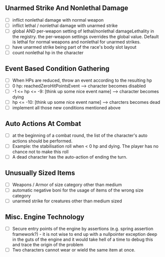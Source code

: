 ## Unarmed Strike And Nonlethal Damage
 - [ ] inflict nonlethal damage with normal weapon
 - [ ] inflict lethal / nonlethal damage with unarmed strike
 - [ ] global AND per-weapon setting of lethal/nonlethal damageLethality in the registry. the per-weapon settings overrides the global value. Default is lethal for normal weapons and nonlethal for unarmed strikes.
 - [ ] have unarmed strike being part of the race's body slot layout
 - [ ] count nonlethal hp in the character

## Event Based Condition Gathering
 - [ ] When HPs are reduced, throw an event according to the resulting hp
 - [ ] 0 hp: reachedZeroHitPointsEvent --> character becomes disabled
 - [ ] -1 <= hp <= -9: [think up some nice event name] --> character becomes dying
 - [ ] hp <= -10: [think up some nice event name] --> charcters becomes dead
 - [ ] implement all those new conditions mentioned above

## Auto Actions At Combat
 - [ ] at the beginning of a combat round, the list of the character's auto actions should be performed.
 - [ ] Example: the stabilisation roll when < 0 hp and dying. The player has no chance not to make this roll
 - [ ] A dead character has the auto-action of ending the turn.

## Unusually Sized Items
 - [ ] Weapons / Armor of size category other than medium
 - [ ] automatic negative boni for the usage of items of the wrong size category
 - [ ] unarmed strike for creatures other than medium sized

## Misc. Engine Technology
 - [ ] Secure entry points of the engine by assertions (e.g. spring assertion framework?) - it is not wise to end up with a nullpointer exception deep in the guts of the engine and it would take hell of a time to debug this and trace the origin of the problem
 - [ ] Two characters cannot wear or wield the same item at once.
